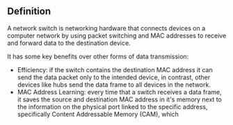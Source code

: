 ## Definition
A network switch is networking hardware that connects devices on a computer network by using packet switching and MAC addresses to receive and forward data to the destination device.

It has some key benefits over other forms of data transmission:
- Efficiency: if the switch contains the destination MAC address it can send the data packet only to the intended device, in contrast, other devices like hubs send the data frame to all devices in the network.
- MAC Address Learning: every time that a switch receives a data frame, it saves the source and destination MAC address in it's memory next to the information on the physical port linked to the specific address, specifically Content Addressable Memory (CAM), which 